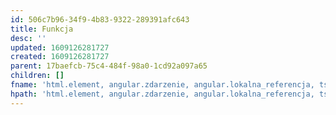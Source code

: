 ```yaml
---
id: 506c7b96-34f9-4b83-9322-289391afc643
title: Funkcja
desc: ''
updated: 1609126281727
created: 1609126281727
parent: 17baefcb-75c4-484f-98a0-1cd92a097a65
children: []
fname: 'html.element, angular.zdarzenie, angular.lokalna_referencja, ts.funkcja'
hpath: 'html.element, angular.zdarzenie, angular.lokalna_referencja, ts.funkcja'
---
```



